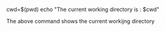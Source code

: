 cwd=$(pwd) echo "The current working directory is : $cwd"

The above command shows the current workijng directory
